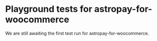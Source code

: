 # Playground tests for astropay-for-woocommerce
We are still awaiting the first test run for astropay-for-woocommerce.
